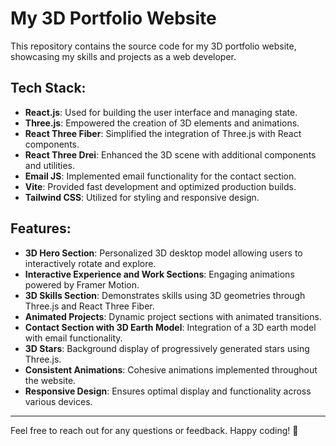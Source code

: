 # My 3D Portfolio Website
This repository contains the source code for my 3D portfolio website, showcasing my skills and projects as a web developer.

## Tech Stack:
- **React.js**: Used for building the user interface and managing state.
- **Three.js**: Empowered the creation of 3D elements and animations.
- **React Three Fiber**: Simplified the integration of Three.js with React components.
- **React Three Drei**: Enhanced the 3D scene with additional components and utilities.
- **Email JS**: Implemented email functionality for the contact section.
- **Vite**: Provided fast development and optimized production builds.
- **Tailwind CSS**: Utilized for styling and responsive design.

## Features:
- **3D Hero Section**: Personalized 3D desktop model allowing users to interactively rotate and explore.
- **Interactive Experience and Work Sections**: Engaging animations powered by Framer Motion.
- **3D Skills Section**: Demonstrates skills using 3D geometries through Three.js and React Three Fiber.
- **Animated Projects**: Dynamic project sections with animated transitions.
- **Contact Section with 3D Earth Model**: Integration of a 3D earth model with email functionality.
- **3D Stars**: Background display of progressively generated stars using Three.js.
- **Consistent Animations**: Cohesive animations implemented throughout the website.
- **Responsive Design**: Ensures optimal display and functionality across various devices.

----------------
Feel free to reach out for any questions or feedback. Happy coding! 🚀